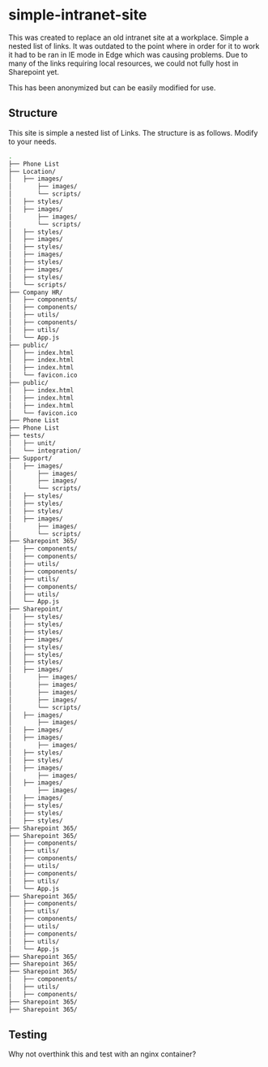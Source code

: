 # simple-intranet-site

This was created to replace an old intranet site at a workplace. Simple a nested list of links. It was outdated to the point where in order for it to work it had to be ran in IE mode in Edge which was causing problems. Due to many of the links requiring local resources, we could not fully host in Sharepoint yet. 

This has been anonymized but can be easily modified for use.

## Structure 

This site is simple a nested list of Links. The structure is as follows. Modify to your needs.

```bash
.
├── Phone List
├── Location/
│   ├── images/
│       ├── images/
│       └── scripts/
│   ├── styles/
│   ├── images/
│       ├── images/
│       └── scripts/
│   ├── styles/
│   ├── images/
│   ├── styles/
│   ├── images/
│   ├── styles/
│   ├── images/
│   ├── styles/
│   └── scripts/
├── Company HR/
│   ├── components/
│   ├── components/
│   ├── utils/
│   ├── components/
│   ├── utils/
│   └── App.js
├── public/
│   ├── index.html
│   ├── index.html
│   ├── index.html
│   └── favicon.ico
├── public/
│   ├── index.html
│   ├── index.html
│   ├── index.html
│   └── favicon.ico
├── Phone List
├── Phone List
├── tests/
│   ├── unit/
│   └── integration/
├── Support/
│   ├── images/
│       ├── images/
│       ├── images/
│       └── scripts/
│   ├── styles/
│   ├── styles/
│   ├── styles/
│   ├── images/
│       ├── images/
│       └── scripts/
├── Sharepoint 365/
│   ├── components/
│   ├── components/
│   ├── utils/
│   ├── components/
│   ├── utils/
│   ├── components/
│   ├── utils/
│   └── App.js
├── Sharepoint/
│   ├── styles/
│   ├── styles/
│   ├── styles/
│   ├── images/
│   ├── styles/
│   ├── styles/
│   ├── styles/
│   ├── images/
│       ├── images/
│       ├── images/
│       ├── images/
│       ├── images/
│       └── scripts/
│   ├── images/
│       ├── images/
│   ├── images/
│   ├── images/
│       ├── images/
│   ├── styles/
│   ├── styles/
│   ├── images/
│       ├── images/
│   ├── images/
│       ├── images/
│   ├── images/
│   ├── styles/
│   ├── styles/
│   ├── styles/
├── Sharepoint 365/
├── Sharepoint 365/
│   ├── components/
│   ├── utils/
│   ├── components/
│   ├── utils/
│   ├── components/
│   ├── utils/
│   └── App.js
├── Sharepoint 365/
│   ├── components/
│   ├── utils/
│   ├── components/
│   ├── utils/
│   ├── components/
│   ├── utils/
│   └── App.js
├── Sharepoint 365/
├── Sharepoint 365/
├── Sharepoint 365/
│   ├── components/
│   ├── utils/
│   ├── components/
├── Sharepoint 365/
├── Sharepoint 365/
```

## Testing 

Why not overthink this and test with an nginx container? 